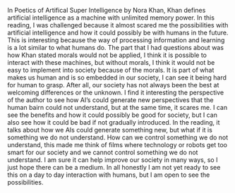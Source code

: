 In Poetics of Artifical Super Intelligence by Nora Khan, Khan defines artificial intelligence as a machine with unlimited memory power. In this reading, I was challenged because it almost scared me the possibilities with artificial intelligence and how it could possibly be with humans in the future. This is interesting because the way of processing information and learning is a lot similar to what humans do. The part that I had questions about was how Khan stated morals would not be applied, I think it is possible to interact with these machines, but without morals, I think it would not be easy to implement into society because of the morals. It is part of what makes us human and is so embedded in our society, I can see it being hard for human to grasp. After all, our society has not always been the best at welcoming differences or the unknown. I find it interesting the perspective of the author to see how AI’s could generate new perspectives that the human bairn could not understand, but at the same time, it scares me. I can see the benefits and how it could possibly be good for society, but I can also see how it could be bad if not gradually introduced. In the reading, it talks about how we AIs could generate something new, but what if it is something we do not understand. How can we control something we do not understand, this made me think of films where technology or robots get too smart for our society and we cannot control something we do not understand. I am sure it can help improve our society in many ways, so I just hope there can be a medium. In all honestly I am not yet ready to see this on a day to day interaction with humans, but I am open to see the possibilities.
